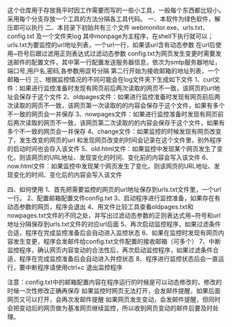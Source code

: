 这个仓库用于存放我平时因工作需要而写的一些小工具，一般每个东西都比较小。采用每个分支存放一个工具的方法分隔各工具代码。
一、本软件为绿色软件，解压即可以执行
二、本目录下初始共有三个文件 webmonitor.exe、urls.txt、config.txt 及一个文件夹log
其中monpage为主程序，在shell下执行就可以；urls.txt为要监控的url地址列表，一个url一行，如果该url含有动态参数 在url后使用~符号后跟过滤用正则表达式过滤动态参数
config.txt为网页发生变更时需要发送邮件的配置文件，其中第一行配置发送服务器信息，依次为smtp服务器地址，端口号,用户名,密码,各参数用逗号分隔
第二行开始为接收邮箱的地址列表，一个邮箱一行
三、根据监控情况的不同可能会在log文件夹下生成如下文件
1、curl文件：如果进行监控准备时发现有网页前后两次读取的网页不一致，该网页的url地址会保存于这个文件
2、oldpages文件：如果进行监控准备时发现有网页前后两次读取的网页不一致，该网页第一次读取的的内容会保存于这个文件，如果有多个不一致的网页会一并保存
3、nowpages文件：如果进行监控准备时发现有网页前后两次读取的网页不一致，该网页第二次读取的的内容会保存于这个文件，如果有多个不一致的网页会一并保存
4、change文件：如果监控的时候发现有网页改变了，发生改变的网页的url 和发现网页改变的时间会记录在这个文件里，别外程序的启动时间也会存入该文件
5、old.html文件：如果监控中发现某个网页发生了变化，则该网页的URL地址、发现变化的时间、变化前的内容会写入该文件
6、now.html文件：如果监控中发现某个网页发生了变化，则该网页的URL地址、发现变化的时间、变化后的内容会写入该文件

四、如何使用
1、首先把需要监控的网页的url地址保存到urls.txt文件里，一个url一行。
2、配置邮箱配置文件config.txt
3、启动程序进行监控准备，如果存在有动态参数的网页，程序会退出
4、用文件比较工具查看oldpages.txt和nowpages.txt文件的不同之处，并写出过滤动态参数的正则表达式用~符号和url地址分隔保存到urls.txt文件的对应url后面
5、再次启动监控程序，如果过滤条件合适，程序在完成监控准备后会自动进入监控状态
6、如果在监控时发现有网页内容发生变更，程序会发邮件给config.txt文件配置的接收邮箱（可多个）
7、中断监控程序，确认网页内容变动的合法性后，再次启动监控程序，如果过滤条件合适，程序在完成监控准备后会自动进入井控状态
8、程序进行监控状态后会一直运行，要中断程序请使用ctrl+c 退出监控程序

注意：config.txt中的邮箱配置内容在程序运行的时候是可以动态修改的，修改的时候一次性修改正确再保存
如果监控时网页无法打开，会发邮件提醒，如果后面网页又可以打开，会再次发邮件提醒
如果网页发生变动，会发邮件提醒，但同时会把变动后的网页做为基准网页继续监控，所以收到网页变动的邮件后要及时处理。
